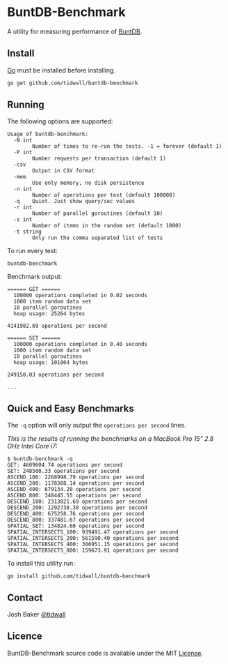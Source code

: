 BuntDB-Benchmark
================
A utility for measuring performance of [BuntDB](https://github.com/tidwall/buntdb).

Install
-------
[Go](http://golang.com) must be installed before installing.

```sh
go get github.com/tidwall/buntdb-benchmark
```

Running
-------

The following options are supported:

```
Usage of buntdb-benchmark:
  -N int
        Number of times to re-run the tests. -1 = forever (default 1)
  -P int
        Number requests per transaction (default 1)
  -csv
        Output in CSV format
  -mem
        Use only memory, no disk persistence
  -n int
        Number of operations per test (default 100000)
  -q    Quiet. Just show query/sec values
  -r int
        Number of parallel goroutines (default 10)
  -s int
        Number of items in the random set (default 1000)
  -t string
        Only run the comma separated list of tests
```

To run every test: 

```
buntdb-benchmark
```

Benchmark output:

```
====== GET ======
  100000 operations completed in 0.02 seconds
  1000 item random data set
  10 parallel goroutines
  heap usage: 25264 bytes

4141982.69 operations per second

====== SET ======
  100000 operations completed in 0.40 seconds
  1000 item random data set
  10 parallel goroutines
  heap usage: 101864 bytes

249158.03 operations per second

...
```

Quick and Easy Benchmarks
-------------------------

The `-q` option will only output the `operations per second` lines.

*This is the results of running the benchmarks on a MacBook Pro 15" 2.8 GHz Intel Core i7:*

```
$ buntdb-benchmark -q
GET: 4609604.74 operations per second
SET: 248500.33 operations per second
ASCEND_100: 2268998.79 operations per second
ASCEND_200: 1178388.14 operations per second
ASCEND_400: 679134.20 operations per second
ASCEND_800: 348445.55 operations per second
DESCEND_100: 2313821.69 operations per second
DESCEND_200: 1292738.38 operations per second
DESCEND_400: 675258.76 operations per second
DESCEND_800: 337481.67 operations per second
SPATIAL_SET: 134824.60 operations per second
SPATIAL_INTERSECTS_100: 939491.47 operations per second
SPATIAL_INTERSECTS_200: 561590.40 operations per second
SPATIAL_INTERSECTS_400: 306951.15 operations per second
SPATIAL_INTERSECTS_800: 159673.91 operations per second
```

To install this utility run:

```
go install github.com/tidwall/buntdb-benchmark
```

Contact
-------
Josh Baker [@tidwall](http://twitter.com/tidwall)

Licence
-------
BuntDB-Benchmark source code is available under the MIT [License](/LICENSE).


